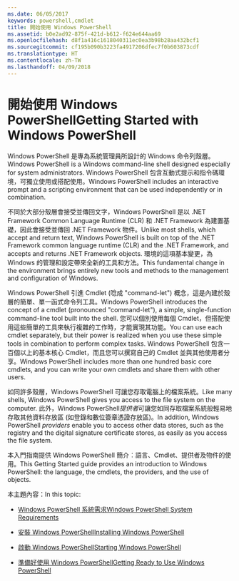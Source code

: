 ```yaml
---
ms.date: 06/05/2017
keywords: powershell,cmdlet
title: 開始使用 Windows PowerShell
ms.assetid: b0e2ad92-875f-421d-b612-f624e644aa69
ms.openlocfilehash: d8f1a416c1618040311ec0ea3b98b28aa432bcf1
ms.sourcegitcommit: cf195b090b3223fa4917206dfec7f0b603873cdf
ms.translationtype: HT
ms.contentlocale: zh-TW
ms.lasthandoff: 04/09/2018
---
```

# <a name="getting-started-with-windows-powershell"></a><span data-ttu-id="6e583-103">開始使用 Windows PowerShell</span><span class="sxs-lookup"><span data-stu-id="6e583-103">Getting Started with Windows PowerShell</span></span>
<span data-ttu-id="6e583-104">Windows PowerShell 是專為系統管理員所設計的 Windows 命令列殼層。</span><span class="sxs-lookup"><span data-stu-id="6e583-104">Windows PowerShell is a Windows command-line shell designed especially for system administrators.</span></span> <span data-ttu-id="6e583-105">Windows PowerShell 包含互動式提示和指令碼環境，可獨立使用或搭配使用。</span><span class="sxs-lookup"><span data-stu-id="6e583-105">Windows PowerShell includes an interactive prompt and a scripting environment that can be used independently or in combination.</span></span>

<span data-ttu-id="6e583-106">不同於大部分殼層會接受並傳回文字，Windows PowerShell 是以 .NET Framework Common Language Runtime (CLR) 和 .NET Framework 為建置基礎，因此會接受並傳回 .NET Framework 物件。</span><span class="sxs-lookup"><span data-stu-id="6e583-106">Unlike most shells, which accept and return text, Windows PowerShell is built on top of the .NET Framework common language runtime (CLR) and the .NET Framework, and accepts and returns .NET Framework objects.</span></span> <span data-ttu-id="6e583-107">環境的這項基本變更，為 Windows 的管理和設定帶來全新的工具和方法。</span><span class="sxs-lookup"><span data-stu-id="6e583-107">This fundamental change in the environment brings entirely new tools and methods to the management and configuration of Windows.</span></span>

<span data-ttu-id="6e583-108">Windows PowerShell 引進 Cmdlet (唸成 "command-let") 概念，這是內建於殼層的簡單、單一函式命令列工具。</span><span class="sxs-lookup"><span data-stu-id="6e583-108">Windows PowerShell introduces the concept of a cmdlet (pronounced "command-let"), a simple, single-function command-line tool built into the shell.</span></span> <span data-ttu-id="6e583-109">您可以個別使用每個 Cmdlet，但搭配使用這些簡單的工具來執行複雜的工作時，才能實現其功能。</span><span class="sxs-lookup"><span data-stu-id="6e583-109">You can use each cmdlet separately, but their power is realized when you use these simple tools in combination to perform complex tasks.</span></span> <span data-ttu-id="6e583-110">Windows PowerShell 包含一百個以上的基本核心 Cmdlet，而且您可以撰寫自己的 Cmdlet 並與其他使用者分享。</span><span class="sxs-lookup"><span data-stu-id="6e583-110">Windows PowerShell includes more than one hundred basic core cmdlets, and you can write your own cmdlets and share them with other users.</span></span>

<span data-ttu-id="6e583-111">如同許多殼層，Windows PowerShell 可讓您存取電腦上的檔案系統。</span><span class="sxs-lookup"><span data-stu-id="6e583-111">Like many shells, Windows PowerShell gives you access to the file system on the computer.</span></span> <span data-ttu-id="6e583-112">此外，Windows PowerShell*提供者*可讓您如同存取檔案系統般輕易地存取其他資料存放區 (如登錄和數位簽章憑證存放區)。</span><span class="sxs-lookup"><span data-stu-id="6e583-112">In addition, Windows PowerShell *providers* enable you to access other data stores, such as the registry and the digital signature certificate stores, as easily as you access the file system.</span></span>

<span data-ttu-id="6e583-113">本入門指南提供 Windows PowerShell 簡介︰語言、Cmdlet、提供者及物件的使用。</span><span class="sxs-lookup"><span data-stu-id="6e583-113">This Getting Started guide provides an introduction to Windows PowerShell: the language, the cmdlets, the providers, and the use of objects.</span></span>

<span data-ttu-id="6e583-114">本主題內容：</span><span class="sxs-lookup"><span data-stu-id="6e583-114">In this topic:</span></span>

- [<span data-ttu-id="6e583-115">Windows PowerShell 系統需求</span><span class="sxs-lookup"><span data-stu-id="6e583-115">Windows PowerShell System Requirements</span></span>](../setup/Windows-PowerShell-System-Requirements.md)

- [<span data-ttu-id="6e583-116">安裝 Windows PowerShell</span><span class="sxs-lookup"><span data-stu-id="6e583-116">Installing Windows PowerShell</span></span>](../setup/Installing-Windows-PowerShell.md)

- [<span data-ttu-id="6e583-117">啟動 Windows PowerShell</span><span class="sxs-lookup"><span data-stu-id="6e583-117">Starting Windows PowerShell</span></span>](../setup/Starting-Windows-PowerShell.md)

- [<span data-ttu-id="6e583-118">準備好使用 Windows PowerShell</span><span class="sxs-lookup"><span data-stu-id="6e583-118">Getting Ready to Use Windows PowerShell</span></span>](Getting-Ready-to-Use-Windows-PowerShell.md)